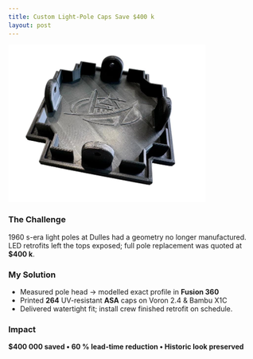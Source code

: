 ```yaml
---
title: Custom Light-Pole Caps Save $400 k
layout: post
---
```

![Installed cap](/assets/img/light-cap.png)
### The Challenge  
1960 s-era light poles at Dulles had a geometry no longer manufactured.  
LED retrofits left the tops exposed; full pole replacement was quoted at **$400 k**.

### My Solution  
* Measured pole head → modelled exact profile in **Fusion 360**  
* Printed **264** UV-resistant **ASA** caps on Voron 2.4 & Bambu X1C  
* Delivered watertight fit; install crew finished retrofit on schedule.

### Impact  
**$400 000 saved • 60 % lead-time reduction • Historic look preserved**
